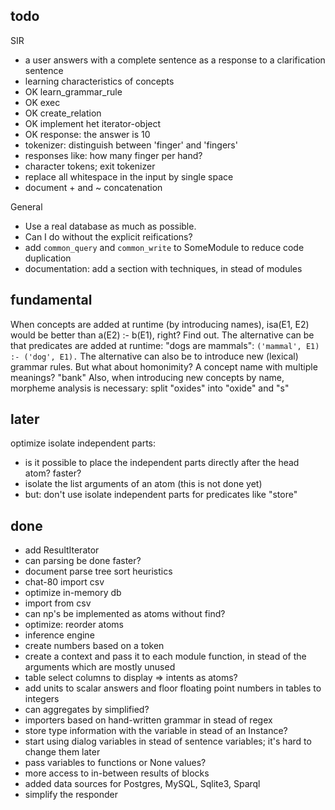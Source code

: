 ## todo

SIR

* a user answers with a complete sentence as a response to a clarification sentence
* learning characteristics of concepts
* OK learn_grammar_rule
* OK exec
* OK create_relation
* OK implement het iterator-object
* OK response: the answer is 10
* tokenizer: distinguish between 'finger' and 'fingers'
* responses like: how many finger per hand?
* character tokens; exit tokenizer
* replace all whitespace in the input by single space
* document + and ~ concatenation

General

* Use a real database as much as possible.
* Can I do without the explicit reifications?
* add `common_query` and `common_write` to SomeModule to reduce code duplication
* documentation: add a section with techniques, in stead of modules

## fundamental

When concepts are added at runtime (by introducing names), isa(E1, E2) would be better than a(E2) :- b(E1), right? Find out.
The alternative can be that predicates are added at runtime: "dogs are mammals": `('mammal', E1) :- ('dog', E1).`
The alternative can also be to introduce new (lexical) grammar rules.
But what about homonimity? A concept name with multiple meanings? "bank"
Also, when introducing new concepts by name, morpheme analysis is necessary: split "oxides" into "oxide" and "s"

## later

optimize isolate independent parts:

* is it possible to place the independent parts directly after the head atom? faster?
* isolate the list arguments of an atom (this is not done yet)
* but: don't use isolate independent parts for predicates like "store"

## done

* add ResultIterator
* can parsing be done faster?
* document parse tree sort heuristics
* chat-80 import csv
* optimize in-memory db
* import from csv
* can np's be implemented as atoms without find?
* optimize: reorder atoms
* inference engine
* create numbers based on a token
* create a context and pass it to each module function, in stead of the arguments which are mostly unused
* table select columns to display => intents as atoms?
* add units to scalar answers and floor floating point numbers in tables to integers
* can aggregates by simplified?
* importers based on hand-written grammar in stead of regex
* store type information with the variable in stead of an Instance?
* start using dialog variables in stead of sentence variables; it's hard to change them later
* pass variables to functions or None values?
* more access to in-between results of blocks
* added data sources for Postgres, MySQL, Sqlite3, Sparql
* simplify the responder

